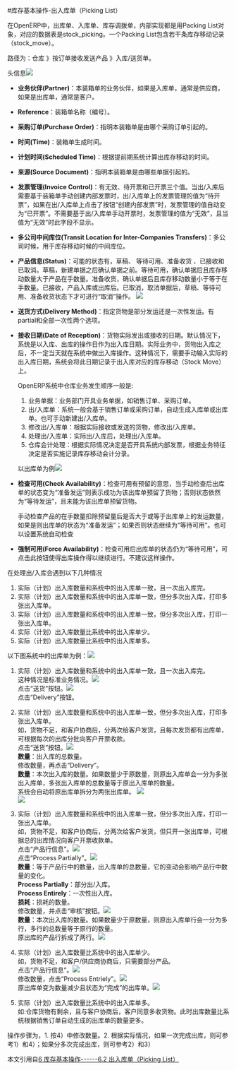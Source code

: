﻿#库存基本操作-出入库单（Picking List）

在OpenERP中，出库单、入库单、库存调拨单，内部实现都是用Packing List对象，对应的数据表是stock_picking。一个Packing List包含若干条库存移动记录（stock_move）。 

路径为：仓库 》按订单接收发送产品 》入库/送货单。 

头信息![](img/006-02-001.png)

+ **业务伙伴(Partner)**：本装箱单的业务伙伴，如果是入库单，通常是供应商，如果是出库单，通常是客户。

+ **Reference**：装箱单名称（编号）。

+ **采购订单(Purchase Order)**：指明本装箱单是由哪个采购订单引起的。

+ **时间(Time)**：装箱单生成时间。

+ **计划时间(Scheduled Time)**：根据提前期系统计算出库存移动的时间。

+ **来源(Source Document)**：指明本装箱单是由哪些单据引起的。

+ **发票管理(Invoice Control)**：有无效、待开票和已开票三个值。当出/入库后需要基于装箱单手动创建内部发票时，出/入库单上的发票管理的值为“待开票”，如果在出/入库单上点击了按钮“创建内部发票”时，发票管理的值自动变为“已开票”。不需要基于出/入库单手动开票时，发票管理的值为“无效”，且当值为“无效”时此字段不显示。

+ **多公司中间库位(Transit Location for Inter-Companies Transfers)**：多公司时候，用于库存移动时候的中间库位。

+ **产品信息(Status)**：可能的状态有，草稿、 等待可用、准备收货 、已接收和已取消。草稿，新建单据之后确认单据之前。等待可用，确认单据后且库存移动数量大于产品在手数量。准备收货，确认单据后且库存移动数量小于等于在手数量。已接收，产品入库或出库后。已取消，取消单据后，草稿、等待可用、准备收货状态下才可进行“取消”操作。
  ![](img/006-02-002.png)
  
+ **送货方式(Delivery Method)**：指定货物是部分发运还是一次性发运。有partial和全部一次性两个选项。

+ **接收日期(Date of Reception)**：货物实际发出或接收的日期。默认情况下，系统是以入库、出库的操作日作为出入库日期。实际业务中，货物出入库之后，不一定当天就在系统中做出入库操作。这种情况下，需要手动输入实际的出入库日期，系统会将此日期记录于出入库对应的库存移动（Stock Move）上。

    OpenERP系统中仓库业务发生顺序一般是:  
    1. 业务单据：业务部门开具业务单据，如销售订单、采购订单。
    2. 出/入库单：系统一般会基于销售订单或采购订单，自动生成入库单或出库单。也可手动新建出/入库单。
    3. 修改出/入库单：根据实际接收或发送的货物，修改出/入库单。
    4. 处理出/入库单：实际出/入库后，处理出/入库单。
    5. 仓库会计处理：根据实际情况决定是否开具系统内部发票，根据业务特征决定是否实施记录库存移动会计分录。

	以出库单为例![](img/006-02-003.png)

+ **检查可用(Check Availability)**：检查可用有预留的意思，当手动检查后出库单的状态变为“准备发运”则表示成功为该出库单预留了货物；否则状态依然为“等待发运”，且未能为该出库单预留货物。 

    手动检查产品的在手数量扣除预留量后是否大于或等于出库单上的发运数量，如果是则出库单的状态为“准备发运”；如果否则状态继续为“等待可用”。也可以设置系统自动检查

+ **强制可用(Force Availability)**：检查可用后出库单的状态仍为“等待可用”，可点击此按钮使得出库操作得以继续进行。不建议这样操作。 

在处理出/入库会遇到以下几种情况

1. 实际（计划）出入库数量和系统中的出入库单一致，且一次出入库完。
2. 实际（计划）出入库数量和系统中的出入库单一致，但分多次出入库，打印多张出入库单。
3. 实际（计划）出入库数量和系统中的出入库单一致，但分多次出入库，打印一张出入库单。
4. 实际（计划）出入库数量比系统中的出入库单少。
5. 实际（计划）出入库数量比系统中的出入库单多。

以下图系统中的出库单为例：![](img/006-02-004.png)

1. 实际（计划）出入库数量和系统中的出入库单一致，且一次出入库完。  
   这种情况是标准业务情况。![](img/006-02-005.png)  
   点击“送货”按钮。![](img/006-02-006.png)  
   点击“Delivery”按钮。
	
2. 实际（计划）出入库数量和系统中的出入库单一致，但分多次出入库，打印多张出入库单。  
   如，货物不足，和客户协商后，分两次给客户发货，且每次发货都有出库单，可根据每次的出库分批向客户开票收款。  
   点击“送货”按钮。![](img/006-02-007.png)  
   **数量**：出入库的总数量。  
   修改数量，再点击“Delivery”。  
   **数量**：本次出入库的数量。如果数量少于原数量，则原出入库单会一分为多张出入库单，多张出入库单的总数量等于原出入库单的数量。   
   系统会自动将原出库单拆分为两张出库单。
   ![](img/006-02-008.png)  
   ![](img/006-02-009.png)  
   
3. 实际（计划）出入库数量和系统中的出入库单一致，但分多次出入库，打印一张出入库单。  
   如，货物不足，和客户协商后，分两次给客户发货，但只开一张出库单，可根据总的出库情况向客户开票收款单。  
   点击“产品行信息”。![](img/006-02-010.png)  
   点击“Process Partially”。![](img/006-02-011.png)  
   **数量**：等于产品行中的数量，出入库单的总数量，它的变动会影响产品行中数量的变化。  
   **Process Partially**：部分出/入库。  
   **Process Entirely**：一次性出入库。  
   **损耗**：损耗的数量。  
   修改数量，并点击“审核”按钮。![](img/006-02-012.png)  
   **数量**：本次出入库的数量。如果数量少于原数量，则原出入库单行会一分为多行，多行的总数量等于原行的数量。  
   原出库的产品行拆成了两行。![](img/006-02-013.png)
   
4. 实际（计划）出入库数量比系统中的出入库单少。  
   如，货物不足，和客户/供应商协商后，只需要部分产品。  
   点击“产品行信息”。![](img/006-02-014.png)  
   修改数量，点击“Process Entriely”。![](img/006-02-015.png)  
   原出库单变为数量减少且状态为“完成”的出库单。![](img/006-02-016.png)  

5. 实际（计划）出入库数量比系统中的出入库单多。  
   如:仓库货物有剩余，且与客户协商后，客户同意多收货物。此时出库数量比系统根据销售订单自动生成的出库单的数量更多。

操作步骤为，1. 按4）中修改数量。2. 根据实际情况，如果一次完成出库，则可参考1）和4）；如果分多次完成出库，则可参考2）和3）

本文引用自[6 库存基本操作------6.2 出入库单（Picking List）](http://www.openerpchina.org/forum.php?mod=viewthread&tid=11719)
